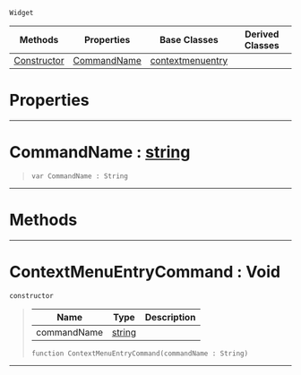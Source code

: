  `Widget`

|Methods|Properties|Base Classes|Derived Classes|
|---|---|---|---|
|[Constructor](contextmenuentrycommand.md#contextmenuentrycommand)|[CommandName](contextmenuentrycommand.md#commandname-zilch-engine)|[contextmenuentry](contextmenuentry.md)| |


 #  Properties


---  
 #  CommandName : [string](../nada_base_types/string.md)

> 
> ```TS:Nada
> var CommandName : String


---  
 #  Methods


---  
 #  ContextMenuEntryCommand : Void

 `constructor`

> 
> |Name|Type|Description|
> |---|---|---|
> |commandName|[string](../nada_base_types/string.md)| |
> ```TS:Nada
> function ContextMenuEntryCommand(commandName : String)
> ``` 


---  
 

 